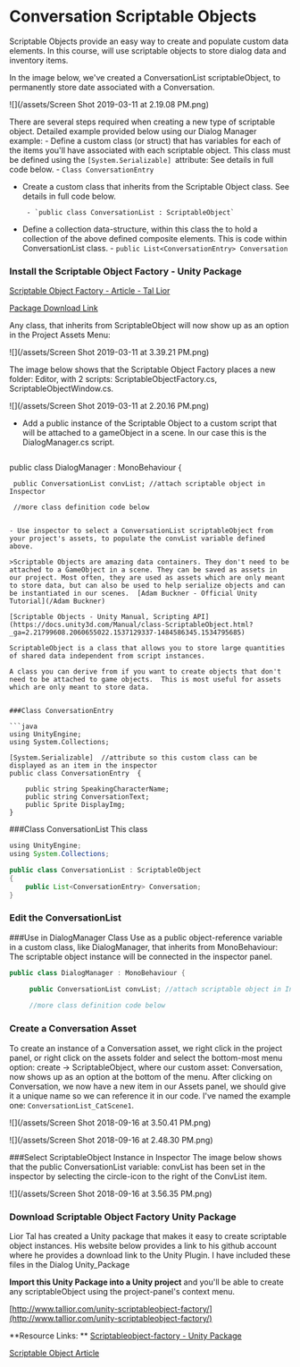 # Conversation Scriptable Objects
Scriptable Objects provide an easy way to create and populate custom data elements. In this course, will use scriptable objects to store dialog data and inventory items.

In the image below, we've created a ConversationList scriptableObject, to permanently store date associated with a Conversation.

![](/assets/Screen Shot 2019-03-11 at 2.19.08 PM.png)

There are several steps required when creating a new type of scriptable object. Detailed example provided below using our Dialog Manager example: 
    -  Define a custom class (or struct) that has variables for each of the items you'll have associated with each  scriptable object.  This class must be defined using the `[System.Serializable] `attribute:  See details in full code below.
        - `Class ConversationEntry `
        
-  Create a custom class that inherits from the Scriptable Object class. See details in full code below.

        - `public class ConversationList : ScriptableObject`


-  Define a collection data-structure, within this class the  to hold a collection of the above defined composite elements. This is code within ConversationList class. 
        - `public List<ConversationEntry> Conversation`

### Install the Scriptable Object Factory - Unity Package  

[Scriptable Object Factory - Article - Tal Lior](http://www.li0rtal.com/unity-scriptableobject-factory/)

[Package Download Link](https://www.dropbox.com/s/vdvf5si4go3jnb5/ScriptableObjectFactory.unitypackage)


Any class, that inherits from ScriptableObject will now show up as an option in the Project Assets Menu: 

![](/assets/Screen Shot 2019-03-11 at 3.39.21 PM.png)

The image below shows that the Scriptable Object Factory places a new folder: Editor, with 2 scripts: ScriptableObjectFactory.cs, ScriptableObjectWindow.cs.  

![](/assets/Screen Shot 2019-03-11 at 2.20.16 PM.png)

- Add a public instance of the Scriptable Object to a custom script that will be attached to a gameObject in a scene.  In our case this is the DialogManager.cs script.
  
     ```java
public class DialogManager : MonoBehaviour {

     public ConversationList convList; //attach scriptable object in Inspector
     
     //more class definition code below
```

- Use inspector to select a ConversationList scriptableObject from your project's assets, to populate the convList variable defined above.

>Scriptable Objects are amazing data containers. They don't need to be attached to a GameObject in a scene. They can be saved as assets in our project. Most often, they are used as assets which are only meant to store data, but can also be used to help serialize objects and can be instantiated in our scenes.  [Adam Buckner - Official Unity Tutorial](/Adam Buckner)

[Scriptable Objects - Unity Manual, Scripting API](https://docs.unity3d.com/Manual/class-ScriptableObject.html?_ga=2.21799608.2060655022.1537129337-1484586345.1534795685)

ScriptableObject is a class that allows you to store large quantities of shared data independent from script instances. 

A class you can derive from if you want to create objects that don't need to be attached to game objects.  This is most useful for assets which are only meant to store data.


###Class ConversationEntry

```java
using UnityEngine;
using System.Collections;

[System.Serializable]  //attribute so this custom class can be displayed as an item in the inspector
public class ConversationEntry  {

    public string SpeakingCharacterName;
    public string ConversationText;
    public Sprite DisplayImg;
}
```

###Class ConversationList
This class

```java
using UnityEngine;
using System.Collections;

public class ConversationList : ScriptableObject
{
    public List<ConversationEntry> Conversation;
}
```
### Edit the ConversationList


###Use in DialogManager Class
Use as a public object-reference variable in a custom class, like DialogManager, that inherits from MonoBehaviour: The scriptable object instance will be connected in the inspector panel. 

```java
public class DialogManager : MonoBehaviour {

     public ConversationList convList; //attach scriptable object in Inspector
     
     //more class definition code below
```

### Create a Conversation Asset

To create an instance of a Conversation asset, we right click in the project panel, or right click on the assets folder and select the bottom-most menu option: create -&gt; ScriptableObject, where our custom asset: Conversation, now shows up as an option at the bottom of the menu.  After clicking on Conversation, we now have a new item in our Assets panel, we should give it a unique name so we can reference it in our code.  I've named the example one: `ConversationList_CatScene1`.

![](/assets/Screen Shot 2018-09-16 at 3.50.41 PM.png)

![](/assets/Screen Shot 2018-09-16 at 2.48.30 PM.png)

###Select ScriptableObject Instance in Inspector
The image below shows that the public ConversationList variable: convList has been set in the inspector by selecting the circle-icon to the right of the ConvList item.


![](/assets/Screen Shot 2018-09-16 at 3.56.35 PM.png) 

### Download Scriptable Object Factory Unity Package

Lior Tal has created a Unity package that makes it easy to create scriptable object instances.  His website below provides a link to his github account where he provides a download link to the Unity Plugin.  I have included these files in the Dialog Unity_Package

**Import this Unity Package into a Unity project** and you'll be able to create any scriptableObject using the project-panel's context menu.

[http://www.tallior.com/unity-scriptableobject-factory/](http://www.tallior.com/unity-scriptableobject-factory/)


**Resource Links: **
[Scriptableobject-factory - Unity Package](http://www.tallior.com/unity-scriptableobject-factory/)




[Scriptable Object Article](http://ivanozanchetta.com/gamedev/unity3d/unity-serialization-behind-scriptableobject/)



